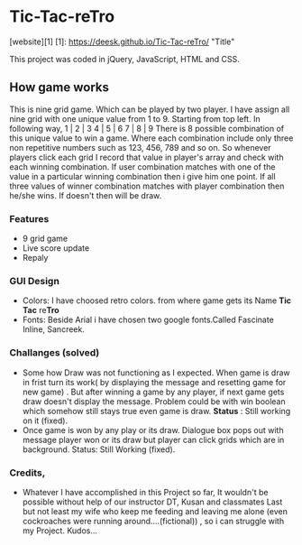 # Tic-Tac-reTro
[website][1]
[1]: https://deesk.github.io/Tic-Tac-reTro/ "Title"

This project was coded in jQuery, JavaScript, HTML and CSS.

## How game works

This is nine grid game. Which can be played by two player. 
I have assign all nine grid with one unique value from 1 to 9. Starting from top left. In following way,
1 | 2 | 3
4 | 5 | 6
7 | 8 | 9
There is 8 possible combination of this unique value to win a game. Where each combination include only three non repetitive numbers such as 123, 456, 789 and so on. 
So whenever players click each grid I record that value in player's array and check with each winning combination. If user combination matches with one of the value  in a particular winning combination then i give him one point. If all three values 
of winner combination matches with player combination then he/she wins. If doesn't then will be draw. 

### Features
- 9 grid game
- Live score update
- Repaly

### GUI Design
- Colors: I have choosed retro colors. from where game gets its Name  **Tic** **Tac** re**Tro**
- Fonts: Beside Arial i have chosen two google fonts.Called Fascinate Inline, Sancreek.

### Challanges (solved)
- Some how Draw was not functioning as I expected. When game is draw in frist turn its work( by displaying the
  message and resetting game for new game) . But after winning a game by any player, if next game gets draw doesn't display     the message. Problem could be with win boolean which somehow still stays true even game is draw. 
  **Status** : Still working on it (fixed).
- Once game is won by any play or its draw. Dialogue box pops out with message  player won or its draw but 
  player can click grids which are in background. 
  Status: Still Working (fixed).
  
### Credits,
- Whatever I have accomplished in this Project so far, It wouldn't be possible without help of  our instructor DT, Kusan 
  and classmates 
  Last but not least my wife who keep me feeding and leaving me alone (even cockroaches were running around....(fictional))
  , so i can struggle with my Project. Kudos...

